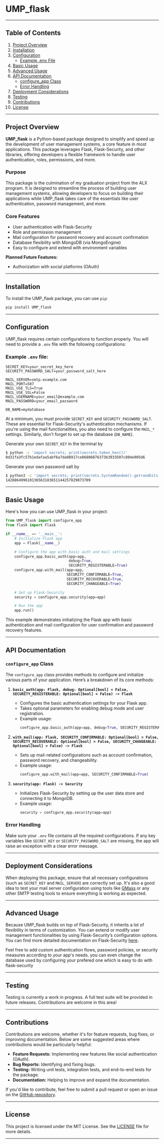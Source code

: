 # UMP_flask

---

## Table of Contents

1. [Project Overview](#project-overview)
2. [Installation](#installation)
3. [Configuration](#configuration)
   - [Example .env File](#example-env-file)
4. [Basic Usage](#basic-usage)
5. [Advanced Usage](#advanced-usage)
6. [API Documentation](#api-documentation)
   - [configure_app Class](#configure_app-class)
   - [Error Handling](#error-handling)
7. [Deployment Considerations](#deployment-considerations)
8. [Testing](#testing)
9. [Contributions](#contributions)
10. [License](#license)

--- 

## Project Overview

**UMP_flask** is a Python-based package designed to simplify and speed up the development of user management systems, a core feature in most applications. This package leverages Flask, Flask-Security, and other libraries, offering developers a flexible framework to handle user authentication, roles, permissions, and more.

### Purpose
This package is the culmination of my graduation project from the ALX program. It is designed to streamline the process of building user management systems, allowing developers to focus on building their applications while UMP_flask takes care of the essentials like user authentication, password management, and more.

### Core Features
- User authentication with Flask-Security
- Role and permission management
- Mail configuration for password recovery and account confirmation
- Database flexibility with MongoDB (via MongoEngine)
- Easy to configure and extend with environment variables

**Planned Future Features:**
- Authorization with social platforms (OAuth)

---

## Installation

To install the UMP_flask package, you can use `pip`:

```bash
pip install UMP_flask
```

---

## Configuration

UMP_flask requires certain configurations to function properly. You will need to provide a `.env` file with the following configurations:

### Example `.env` file:

```dotenv
SECRET_KEY=your_secret_key_here
SECURITY_PASSWORD_SALT=your_password_salt_here

MAIL_SERVER=smtp.example.com
MAIL_PORT=587
MAIL_USE_TLS=True
MAIL_USE_SSL=False
MAIL_USERNAME=your_email@example.com
MAIL_PASSWORD=your_email_password

DB_NAME=mydatabase
```

At a minimum, you must provide `SECRET_KEY` and `SECURITY_PASSWORD_SALT`. These are essential for Flask-Security's authentication mechanisms. If you're using the mail functionalities, you also need to configure the `MAIL_*` settings. Similarly, don't forget to set up the database (`DB_NAME`).

Generate your own `SECRET_KEY` in the terminal by

```bash
$ python -c 'import secrets; print(secrets.token_hex())'
0d31fa3fc57b1edafaa5abf6a7da08917ce86806876373b3933507c804e905d6
```

Generate your own password salt by

```bash
$ python3 -c 'import secrets; print(secrets.SystemRandom().getrandbits(128))'
142886499610136563183651144257829073709
```

---

## Basic Usage

Here's how you can use UMP_flask in your project:

```python
from UMP_flask import configure_app
from flask import Flask

if __name__ == '__main__':
    # Initialize Flask app
    app = Flask(__name__)

    # Configure the app with basic auth and mail settings
    configure_app.basic_auth(app=app,
                             debug=True,
                             SECURITY_REGISTERABLE=True)
    configure_app.with_mail(app=app,
                            SECURITY_CONFIRMABLE=True,
                            SECURITY_RECOVERABLE=True,
                            SECURITY_CHANGEABLE=True)

    # Set up Flask-Security
    security = configure_app.security(app=app)

    # Run the app
    app.run()
```

This example demonstrates initializing the Flask app with basic authentication and mail configuration for user confirmation and password recovery features.

---

## API Documentation

### `configure_app` Class

The `configure_app` class provides methods to configure and initialize various parts of your application. Here’s a breakdown of its core methods:

1. **`basic_auth(app: Flask, debug: Optional[bool] = False, SECURITY_REGISTERABLE: Optional[bool] = False) -> Flask`**
   - Configures the basic authentication settings for your Flask app.
   - Takes optional parameters for enabling debug mode and user registration.
   - Example usage:
     ```python
     configure_app.basic_auth(app=app, debug=True, SECURITY_REGISTERABLE=True)
     ```

2. **`with_mail(app: Flask, SECURITY_CONFIRMABLE: Optional[bool] = False, SECURITY_RECOVERABLE: Optional[bool] = False, SECURITY_CHANGEABLE: Optional[bool] = False) -> Flask`**
   - Sets up mail-related configurations such as account confirmation, password recovery, and changeability.
   - Example usage:
     ```python
     configure_app.with_mail(app=app, SECURITY_CONFIRMABLE=True)
     ```

3. **`security(app: Flask) -> Security`**
   - Initializes Flask-Security by setting up the user data store and connecting it to MongoDB.
   - Example usage:
     ```python
     security = configure_app.security(app=app)
     ```

### Error Handling
Make sure your `.env` file contains all the required configurations. If any key variables like `SECRET_KEY` or `SECURITY_PASSWORD_SALT` are missing, the app will raise an exception with a clear error message.

---

## Deployment Considerations

When deploying this package, ensure that all necessary configurations (such as `SECRET_KEY` and `MAIL_SERVER`) are correctly set up. It's also a good idea to test your mail server configuration using tools like [GMass](https://www.gmass.co/smtp-test) or any other SMTP testing tools to ensure everything is working as expected.

---

## Advanced Usage

Because UMP_flask builds on top of Flask-Security, it inherits a lot of flexibility in terms of customization. You can extend or modify user management functionalities by using Flask-Security’s configuration options. You can find more detailed documentation on Flask-Security [here](https://flask-security-too.readthedocs.io/en/stable/).

Feel free to add custom authentication flows, password policies, or security measures according to your app's needs.
you can even change the database used by configuring your prefered one which is easy to do with flask-security

---
## Testing

Testing is currently a work in progress. A full test suite will be provided in future releases. Contributions are welcome in this area!

---

## Contributions

Contributions are welcome, whether it's for feature requests, bug fixes, or improving documentation. Below are some suggested areas where contributions would be particularly helpful:
- **Feature Requests:** Implementing new features like social authentication (OAuth).
- **Bug Reports:** Identifying and fixing bugs.
- **Testing:** Writing unit tests, integration tests, and end-to-end tests for the package.
- **Documentation:** Helping to improve and expand the documentation.

If you'd like to contribute, feel free to submit a pull request or open an issue on the [GitHub repository](https://github.com/Mostafa1Jamal1/UMP-flask/).

---

## License

This project is licensed under the MIT License. See the [LICENSE](LICENSE) file for more details.

---